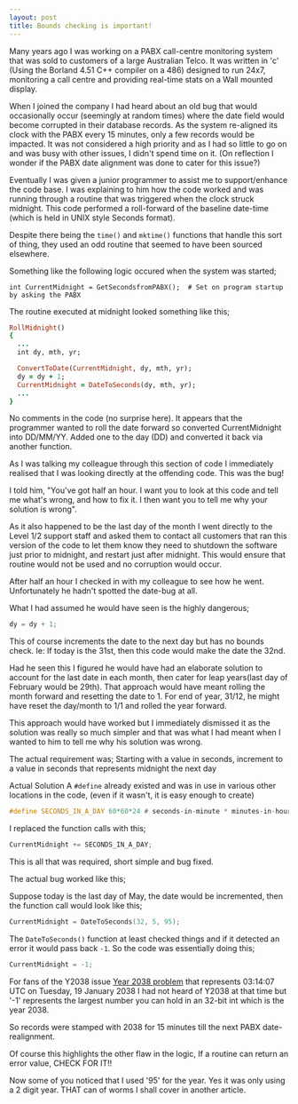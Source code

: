 ```yaml
---
layout: post
title: Bounds checking is important!
---
```



Many years ago I was working on a PABX call-centre monitoring system that was sold to customers of a large Australian Telco. It was written in 'c' (Using the Borland 4.51 C++ compiler on a 486) designed to run 24x7, monitoring a call centre and providing real-time stats on a Wall mounted display.

When I joined the company I had heard about an old bug that would occasionally occur (seemingly at random times) where the date field would become corrupted in their database records. As the system re-aligned its clock with the PABX every 15 minutes, only a few records would be impacted. It was not considered a high priority and as I had so little to go on and was busy with other issues, I didn't spend time on it. (On reflection I wonder if the PABX date alignment was done to cater for this issue?)

Eventually I was given a junior programmer to assist me to support/enhance the code base. I was explaining to him how the code worked and was running through a routine that was triggered when the clock struck midnight.
This code performed a roll-forward of the baseline date-time (which is held in UNIX style Seconds format).

Despite there being the `time()` and `mktime()` functions that handle this sort of thing, they used an odd routine that seemed to have been sourced elsewhere.

Something like the following logic occured when the system was started;

	int CurrentMidnight = GetSecondsfromPABX();  # Set on program startup by asking the PABX

The routine executed at midnight looked something like this;

```ruby
RollMidnight()
{
  ...
  int dy, mth, yr;

  ConvertToDate(CurrentMidnight, dy, mth, yr);
  dy = dy + 1;
  CurrentMidnight = DateToSeconds(dy, mth, yr);
  ...
}
```

No comments in the code (no surprise here). It appears that the programmer wanted to roll the date forward so converted CurrentMidnight into DD/MM/YY. Added one to the day (DD) and converted it back via another function.

As I was talking my colleague through this section of code I immediately realised that I was looking directly at the offending code. This was the bug!

I told him,
"You've got half an hour. I want you to look at this code and tell me what's wrong, and how to fix it. I then want you to tell me why your solution is wrong".

As it also happened to be the last day of the month I went directly to the Level 1/2 support staff and asked them to contact all customers that ran this version of the code to let them know they need to shutdown the software just prior to midnight, and restart just after midnight. This would ensure that routine would not be used and no corruption would occur.

After half an hour I checked in with my colleague to see how he went.
Unfortunately he hadn't spotted the date-bug at all.

What I had assumed he would have seen is the highly dangerous;

```c++
dy = dy + 1;
```

This of course increments the date to the next day but has no bounds check.
Ie: If today is the 31st, then this code would make the date the 32nd.

Had he seen this I figured he would have had an elaborate solution to account for the last date in each month, then cater for leap years(last day of February would be 29th). That approach would have meant rolling the month forward and resetting the date to 1.
For end of year, 31/12, he might have reset the day/month to 1/1 and rolled the year forward.

This approach would have worked but I immediately dismissed it as the solution was really so much simpler and that was what I had meant when I wanted to him to tell me why his solution was wrong.

The actual requirement was;
Starting with a value in seconds, increment to a value in seconds that represents midnight the next day

Actual Solution
A `#define` already existed and was in use in various other locations in the code, (even if it wasn't, it is easy enough to create)

```c++
#define SECONDS_IN_A_DAY 60*60*24 # seconds-in-minute * minutes-in-hour * hours-in-day
```

I replaced the function calls with this;

```c++
CurrentMidnight += SECONDS_IN_A_DAY;
```

This is all that was required, short simple and bug fixed.


The actual bug worked like this;

Suppose today is the last day of May, the date would be incremented, then the function call would look like this;

```c++
CurrentMidnight = DateToSeconds(32, 5, 95);
```

The `DateToSeconds()` function at least checked things and if it detected an error it would pass back `-1`.
So the code was essentially doing this;

```c++
CurrentMidnight = -1;
```

For fans of the Y2038 issue [Year 2038 problem](http://en.wikipedia.org/wiki/Year_2038_problem) that represents 03:14:07 UTC on Tuesday, 19 January 2038
I had not heard of Y2038 at that time but '-1' represents the largest number you can hold in an 32-bit int which is the year 2038.

So records were stamped with 2038 for 15 minutes till the next PABX date-realignment.

Of course this highlights the other flaw in the logic,
If a routine can return an error value, CHECK FOR IT!!

Now some of you noticed that I used '95' for the year. Yes it was only using a 2 digit year. THAT can of worms I shall cover in another article.